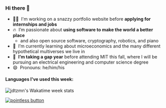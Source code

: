 ### Hi there 👋

- 👨‍💻&nbsp; I'm working on a snazzy portfolio website before **applying for internships and jobs**
- 🔥&nbsp; I’m passionate about **using software to make the world a better place**
  - and also open source software, cryptography, robotics, and piano
- 🌱&nbsp; I’m currently learning about microeconomics and the many different hypothetical multiverses we live in
- 🔭&nbsp; **I’m taking a gap year** before attending MIT this fall, where I will be pursuing an electrical engineering and computer science degree
- 😄&nbsp; Pronouns: he/him/his

#### Languages I've used this week:

![jdtzmn's Wakatime week stats](https://github-readme-stats.vercel.app/api/wakatime?username=jdtzmn&hide_title=true&hide_border=true)

[![pointless button](https://pointless-profile-button.vercel.app/api/button)](https://pointless-profile-button.vercel.app)
